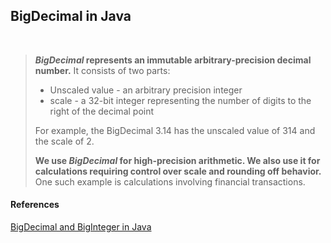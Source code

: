 ## BigDecimal in Java

<br>

> ***BigDecimal* represents an immutable arbitrary-precision decimal number.** It consists of two parts:
>
> - Unscaled value - an arbitrary precision integer
> - scale - a 32-bit integer representing the number of digits to the right of the decimal point 
>
> For example, the BigDecimal 3.14 has the unscaled value of 314 and the scale of 2.
>
> **We use *BigDecimal* for high-precision arithmetic. We also use it for calculations requiring control over scale and rounding off behavior.** One such example is calculations involving financial transactions.


#### References
[BigDecimal and BigInteger in Java](https://www.baeldung.com/java-bigdecimal-biginteger)